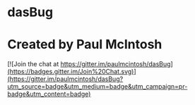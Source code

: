 # dasBug
# Created by Paul McIntosh

[![Join the chat at https://gitter.im/paulmcintosh/dasBug](https://badges.gitter.im/Join%20Chat.svg)](https://gitter.im/paulmcintosh/dasBug?utm_source=badge&utm_medium=badge&utm_campaign=pr-badge&utm_content=badge)
